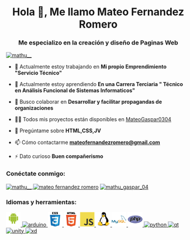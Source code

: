 <h1 align="center">Hola 👋, Me llamo Mateo Fernandez Romero</h1>
<h3 align="center">Me especializo en la creación y diseño de Paginas Web</h3>

<p align="left"> <a href="https://twitter.com/mathu__" target="blank"><img src="https://img.shields.io/twitter/follow/mathu__?logo=twitter&style=for-the- badge" alt="mathu__" /></a> </p>

- 🔭 Actualmente estoy trabajando en **Mi propio Emprendimiento "Servicio Técnico"**

- 🌱 Actualmente estoy aprendiendo **En una Carrera Terciaria " Técnico en Análisis Funcional de Sistemas Informaticos"**

- 👯 Busco colaborar en **Desarrollar y facilitar propagandas de organizaciones**

- 👨‍💻 Todos mis proyectos están disponibles en [MateoGaspar0304](MateoGaspar0304)

- 💬 Pregúntame sobre **HTML,CSS,JV**

- 📫 Cómo contactarme **mateofernandezromero@gmail.com**

- ⚡ Dato curioso **Buen compañerismo**

<h3 align="left">Conéctate conmigo:</h3 >
<p align="left">
<a href="https://twitter.com/mathu__" target="blank">
<img align="center" src="https://logowik.com/content/uploads/images/twitter-x5265.logowik.com.webp" alt="mathu__" height="30" width="40"/>
<a href="https://fb.com/mateo fernandez romero" target="blank">
<img align="center" src="https://raw.githubusercontent.com/rahuldkjain/github-profile-readme-generator/master/src/images/icons/Social/facebook.svg" alt="mateo fernandez romero" height="30" width="40" /></a>
<a href="https://instagram.com/mathu_gaspar_04" target="blank">
<img align="center" src="https://raw.githubusercontent.com/rahuldkjain/github-profile-readme-generator/master/src/images/icons/Social/instagram.svg" alt="mathu_gaspar_04" height="30" width="40" /></a>
</p>

<h3 align="left">Idiomas y herramientas:</h3>
<p align="left"> <a href="https://developer.android.com" target="blank" rel="noreferrer"> 
<img src="https://raw.githubusercontent.com/devicons/devicon/master/icons/android/android-original-wordmark.svg" alt="android" width="40" height="40"/> </a> <a href="https://www.arduino .cc/" target="blank" rel="noreferrer"> 
<img src="https://cdn.worldvectorlogo.com/logos/arduino-1.svg" alt="arduino" width="40" height= "40"/> </a> <a href="https://www.w3schools.com/css/" target="blank" rel="noreferrer"> <img src="https://raw.githubusercontent.com/devicons/devicon/master/icons/css3/css3-original-wordmark.svg" alt="css3" width="40" height="40"/> </a> <a href="https:/ /www.w3.org/html/" target="blank" rel="noreferrer"> 
<img src="https://raw.githubusercontent.com/devicons/devicon/master/icons/html5/html5-original-wordmark.svg" alt="html5" width="40" height="40"/> </a> <a href="https://developer.mozilla.org/en-US/docs/Web/JavaScript" target="blank" rel="noreferrer"> 
<img src="https://raw.githubusercontent.com/devicons/devicon/master/icons/javascript/javascript-original.svg" alt="javascript" width=" 40" altura="40"/> </a> <a href="https://www.linux.org/" target="blank" rel="noreferrer"> 
<img src="https://raw.githubusercontent.com/devicons/devicon/master/icons/linux/linux-original.svg" alt="linux" width="40" height="40"/> </a> <a href="https:/ /www.mysql.com/" target="blank" rel="noreferrer">
<img src="https://raw.githubusercontent.com/devicons/devicon/master/icons/mysql/mysql-original-wordmark.svg" alt="mysql" width="40" height="40"/> </a> <a href="https://www.php.net" target="blank" rel="noreferrer"> 
<img src="https://raw.githubusercontent.com/devicons/devicon/master/icons/php/php-original.svg" alt="php" width="40" height="40"/> </a > <a href="https://www.python.org" target="blank" rel="noreferrer"> 
<img src="https://upload.wikimedia.org/wikipedia/commons/0/0a/Python.svg" alt="python" width="40" height="40"/> </a> <a href="https://www.qt.io/" target="blank" rel="noreferrer"> 
<img src="https://upload.wikimedia.org/wikipedia/commons/0/0b/Qt_logo_2016.svg" alt="qt" width="40" height="40"/> </a> <a href="https://unity.com/" target="blank" rel="noreferrer"> 
<img src="https://www.vectorlogo.zone/logos/unity3d/unity3d-icon.svg" alt= "unity" width="40" height="40"/> </a> <a href="https://www.adobe.com/products/xd.html" target="blank" rel="noreferrer"> 
<img src="https://upload.wikimedia.org/wikipedia/commons/c/c2/Adobe_XD_CC_icon.svg" alt="xd" width="40" height="40"/> </a> </p>


